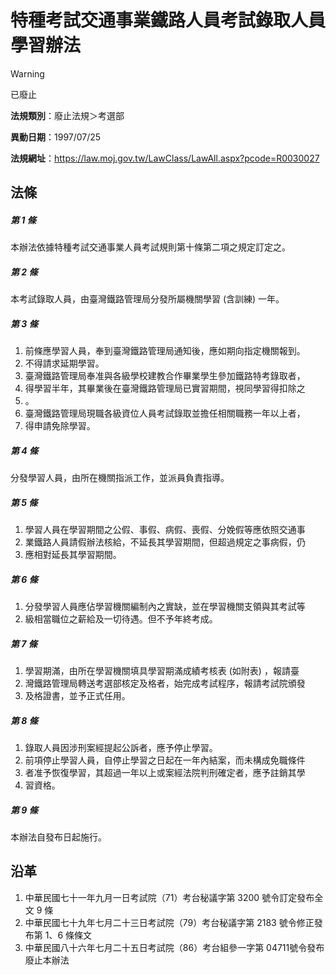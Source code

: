 # 特種考試交通事業鐵路人員考試錄取人員學習辦法
> [!WARNING]
> 已廢止

**法規類別**：廢止法規＞考選部

**異動日期**：1997/07/25  

**法規網址**：https://law.moj.gov.tw/LawClass/LawAll.aspx?pcode=R0030027



## 法條
##### 第 1 條
本辦法依據特種考試交通事業人員考試規則第十條第二項之規定訂定之。

##### 第 2 條
本考試錄取人員，由臺灣鐵路管理局分發所屬機關學習 (含訓練) 一年。

##### 第 3 條
1. 前條應學習人員，奉到臺灣鐵路管理局通知後，應如期向指定機關報到。
1. 不得請求延期學習。
1. 臺灣鐵路管理局奉准與各級學校建教合作畢業學生參加鐵路特考錄取者，
1. 得學習半年，其畢業後在臺灣鐵路管理局已實習期間，視同學習得扣除之
1. 。
1. 臺灣鐵路管理局現職各級資位人員考試錄取並擔任相關職務一年以上者，
1. 得申請免除學習。

##### 第 4 條
分發學習人員，由所在機關指派工作，並派員負責指導。

##### 第 5 條
1. 學習人員在學習期間之公假、事假、病假、喪假、分娩假等應依照交通事
1. 業鐵路人員請假辦法核給，不延長其學習期間，但超過規定之事病假，仍
1. 應相對延長其學習期間。

##### 第 6 條
1. 分發學習人員應佔學習機關編制內之實缺，並在學習機關支領與其考試等
1. 級相當職位之薪給及一切待遇。但不予年終考成。

##### 第 7 條
1. 學習期滿，由所在學習機關填具學習期滿成績考核表 (如附表) ，報請臺
1. 灣鐵路管理局轉送考選部核定及格者，始完成考試程序，報請考試院頒發
1. 及格證書，並予正式任用。

##### 第 8 條
1. 錄取人員因涉刑案經提起公訴者，應予停止學習。
1. 前項停止學習人員，自停止學習之日起在一年內結案，而未構成免職條件
1. 者准予恢復學習，其超過一年以上或案經法院判刑確定者，應予註銷其學
1. 習資格。

##### 第 9 條
本辦法自發布日起施行。

## 沿革
1. 中華民國七十一年九月一日考試院（71）考台秘議字第 3200 號令訂定發布全文 9  條
1. 中華民國七十九年七月二十三日考試院（79）考台秘議字第 2183 號令修正發布第 1、6 條條文
1. 中華民國八十六年七月二十五日考試院（86）考台組參一字第 04711號令發布廢止本辦法
